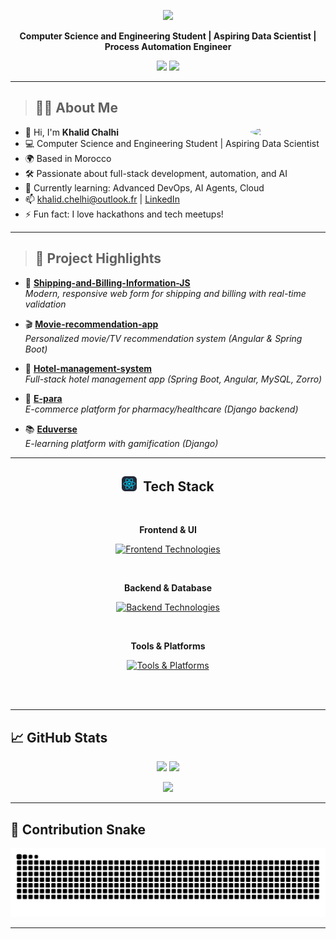 <!-- Animated Header Banner -->
<p align="center">
  <img src="https://capsule-render.vercel.app/api?type=waving&color=gradient&height=120&section=header&text=Hi%20I'm%20Khalid%20Chalhi!&fontSize=35&animation=fadeIn" />
</p>

<p align="center">
  <b>Computer Science and Engineering Student | Aspiring Data Scientist | Process Automation Engineer</b>
</p>

<!-- Social Icons Row -->
<p align="center">
  <a href="https://www.linkedin.com/in/khalid-chalhi/"><img src="https://cdn.jsdelivr.net/gh/devicons/devicon/icons/linkedin/linkedin-original.svg" width="40" /></a>
  <a href="mailto:khalid.chelhi@outlook.fr"><img src="https://cdn.jsdelivr.net/gh/devicons/devicon/icons/google/google-original.svg" width="40" /></a>
</p>

---

> ## 🧑‍💻 About Me

<img align="right" src="https://avatars.githubusercontent.com/u/134404057?v=4" width="120" style="border-radius:50%;margin-left:20px;"/>

- 👋 Hi, I'm **Khalid Chalhi**
- 💻 Computer Science and Engineering Student | Aspiring Data Scientist
- 🌍 Based in Morocco
- 🛠️ Passionate about full-stack development, automation, and AI
- 🌱 Currently learning: Advanced DevOps, AI Agents, Cloud
- 📫 [khalid.chelhi@outlook.fr](mailto:khalid.chelhi@outlook.fr) | [LinkedIn](https://www.linkedin.com/in/khalid-chalhi/)
- ⚡ Fun fact: I love hackathons and tech meetups!

---

> ## 🚀 Project Highlights

- 📝 [**Shipping-and-Billing-Information-JS**](https://github.com/kahliidc3/Shipping-and-Billing-Information-JS)  
  _Modern, responsive web form for shipping and billing with real-time validation_

- 🎬 [**Movie-recommendation-app**](https://github.com/kahliidc3/Movie-recommendation-app)  
  _Personalized movie/TV recommendation system (Angular & Spring Boot)_

- 🏨 [**Hotel-management-system**](https://github.com/kahliidc3/Hotel-management-system)  
  _Full-stack hotel management app (Spring Boot, Angular, MySQL, Zorro)_

- 🛒 [**E-para**](https://github.com/kahliidc3/E-para)  
  _E-commerce platform for pharmacy/healthcare (Django backend)_

- 📚 [**Eduverse**](https://github.com/kahliidc3/Eduverse)  
  _E-learning platform with gamification (Django)_

---
<!-- Tech Stack Section -->
<h2 align="center">
  <img src="https://raw.githubusercontent.com/tandpfun/skill-icons/main/icons/React-Dark.svg" width="24px" height="24px" alt="Tech Stack Icon">
  &nbsp;Tech Stack
</h2>

<br />

<div align="center">
  <p align="center"><strong>Frontend & UI</strong></p>
  <p align="center">
    <a href="#"><img src="https://skillicons.dev/icons?i=angular,react,typescript,nextjs,html,css" alt="Frontend Technologies" /></a>
  </p>
  
  <br />
  
  <p align="center"><strong>Backend & Database</strong></p>
  <p align="center">
    <a href="#"><img src="https://skillicons.dev/icons?i=dotnet,nodejs,firebase,mongodb" alt="Backend Technologies" /></a>
  </p>
  
  <br />
  
  <p align="center"><strong>Tools & Platforms</strong></p>
  <p align="center">
    <a href="#"><img src="https://skillicons.dev/icons?i=git,docker,azure,vscode" alt="Tools & Platforms" /></a>
  </p>
</div>

<br />
<br />

---

## 📈 GitHub Stats
<p align="center">
  <img src="https://github-readme-stats.vercel.app/api?username=kahliidc3&show_icons=true&theme=radical" width="350"/>
  <img src="https://streak-stats.demolab.com?user=kahliidc3&theme=radical" width="350"/>
</p>
<p align="center">
  <img src="https://github-readme-stats.vercel.app/api/top-langs/?username=kahliidc3&layout=compact" width="350"/>
</p>

---

## 🐍 Contribution Snake
<p align="center">
  <img src="https://github.com/kahliidc3/kahliidc3/blob/output/github-contribution-grid-snake.svg" alt="snake gif"/>
</p>

---
